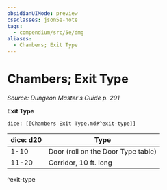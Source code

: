 ```yaml
---
obsidianUIMode: preview
cssclasses: json5e-note
tags:
  - compendium/src/5e/dmg
aliases:
  - Chambers; Exit Type
---
```

# Chambers; Exit Type
*Source: Dungeon Master's Guide p. 291* 

**Exit Type**

`dice: [[Chambers Exit Type.md#^exit-type]]`

| dice: d20 | Type |
|-----------|------|
| 1-10 | Door (roll on the Door Type table) |
| 11-20 | Corridor, 10 ft. long |
^exit-type
